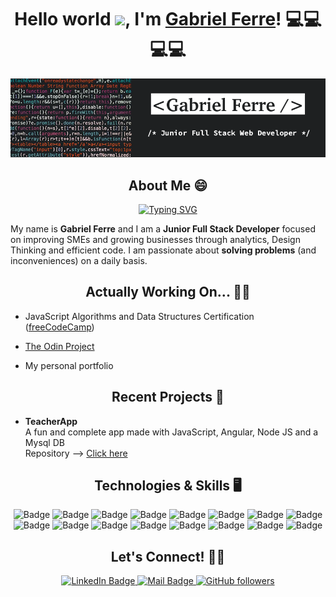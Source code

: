 

<h1 align="center">Hello world <img src="https://raw.githubusercontent.com/MartinHeinz/MartinHeinz/master/wave.gif" width="30px">, I'm <a href="mailto:gafea84@gmail.com">Gabriel Ferre</a>! 💻💻💻💻</h1>


![Banner](https://github.com/gafea84/gafea84/blob/main/Banner.png?raw=true)


<h2 align="center">About Me 😄</h2>


<div align="center">
  
<a href="https://git.io/typing-svg"><img src="https://readme-typing-svg.herokuapp.com?font=Helvetica&size=18&duration=3000&pause=750&color=0969DA&center=true&vCenter=true&width=435&lines=I'm+a+Junior+Full+Stack+Developer!" alt="Typing SVG" /></a>
  
</div>

My name is <strong>Gabriel Ferre</strong> and I am a <strong>Junior Full Stack Developer</strong> focused on improving SMEs and growing businesses through analytics, Design Thinking and efficient code. I am passionate about <strong>solving problems</strong> (and inconveniences) on a daily basis.


<h2 align="center">Actually Working On... 👨‍💻</h2>


- JavaScript Algorithms and Data Structures Certification (<a href="https://www.freecodecamp.org/">freeCodeCamp</a>)

- <a href="https://www.theodinproject.com/">The Odin Project</a>

- My personal portfolio


<h2 align="center">Recent Projects 🚧</h2>

- <strong>TeacherApp</strong> <br/>
  A fun and complete app made with JavaScript, Angular, Node JS and a Mysql DB <br/>
  Repository --> <a href="https://github.com/gafea84?tab=repositories">Click here</a><br/>
  

<h2 align="center">Technologies & Skills 🖥️</h2>

<div align="center">

  <img src="https://img.shields.io/badge/html5-%23E34F26.svg?style=for-the-badge&logo=html5&logoColor=white" alt="Badge">
  
  <img src="https://img.shields.io/badge/css3-%231572B6.svg?style=for-the-badge&logo=css3&logoColor=white" alt="Badge">
  
  <img src="https://img.shields.io/badge/javascript-%23323330.svg?style=for-the-badge&logo=javascript&logoColor=%23F7DF1E" alt="Badge">
  
  <img src="https://img.shields.io/badge/typescript-%23007ACC.svg?style=for-the-badge&logo=typescript&logoColor=white" alt="Badge">
  
  <img src="https://img.shields.io/badge/MongoDB-%234ea94b.svg?style=for-the-badge&logo=mongodb&logoColor=white" alt="Badge">
  
  <img src="https://img.shields.io/badge/mysql-%2300f.svg?style=for-the-badge&logo=mysql&logoColor=white" alt="Badge">
  
  <img src="https://img.shields.io/badge/bootstrap-%23563D7C.svg?style=for-the-badge&logo=bootstrap&logoColor=white" alt="Badge">
  
  <img src="https://img.shields.io/badge/express.js-%23404d59.svg?style=for-the-badge&logo=express&logoColor=%2361DAFB" alt="Badge">
  
  <img src="https://img.shields.io/badge/NPM-%23000000.svg?style=for-the-badge&logo=npm&logoColor=white" alt="Badge">
  
  <img src="https://img.shields.io/badge/node.js-6DA55F?style=for-the-badge&logo=node.js&logoColor=white" alt="Badge">
  
  <img src="https://img.shields.io/badge/Angular-%2320232a.svg?style=for-the-badge&logo=angular&logoColor=%2361DAFB" alt="Badge">
  
  <img src="https://img.shields.io/badge/tailwindcss-%2338B2AC.svg?style=for-the-badge&logo=tailwind-css&logoColor=white" alt="Badge">
  
  <img src="https://img.shields.io/badge/netlify-%23000000.svg?style=for-the-badge&logo=netlify&logoColor=#00C7B7" alt="Badge">
  
  <img src="https://img.shields.io/badge/heroku-%23430098.svg?style=for-the-badge&logo=heroku&logoColor=white" alt="Badge">
  
  <img src="https://img.shields.io/badge/Visual%20Studio%20Code-0078d7.svg?style=for-the-badge&logo=visual-studio-code&logoColor=white" alt="Badge">
  
  <img src="https://img.shields.io/badge/git-%23F05033.svg?style=for-the-badge&logo=git&logoColor=white" alt="Badge">
  
</div>

<h2 align="center">Let's Connect! 🤙🏽</h2>

<div id="badges" align="center">

  <a href="https://www.linkedin.com/in/gafea84/">
    <img src="https://img.shields.io/badge/LinkedIn-blue?style=for-the-badge&logo=linkedin&logoColor=white" alt="LinkedIn Badge"/>
  </a>
  
  <a href="mailto:gafea84@gmail.com">
    <img src="https://img.shields.io/badge/Gmail-D14836?style=for-the-badge&logo=gmail&logoColor=white" alt="Mail Badge"/>
  </a>
  
  <a href="https://github.com/gafea84">  
    <img alt="GitHub followers" src="https://img.shields.io/badge/github-%23121011.svg?style=for-the-badge&logo=github&logoColor=white" alt="Github Badge">    
  </a>
  
</div>


